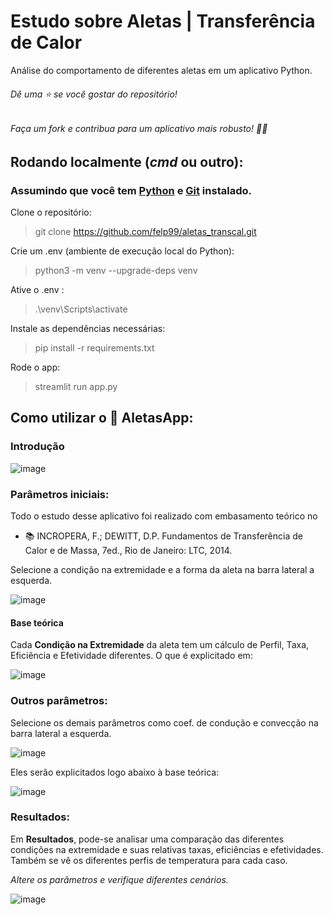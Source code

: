 # Estudo sobre Aletas | Transferência de Calor
Análise do comportamento de diferentes aletas em um aplicativo Python.

###### Dê uma ⭐ se você gostar do repositório!
###### Faça um fork e contribua para um aplicativo mais robusto! 💪🏻

## Rodando localmente (<i>cmd</i> ou outro):

### Assumindo que você tem [Python](https://www.python.org/downloads/) e [Git](https://git-scm.com/) instalado.

Clone o repositório:
> git clone https://github.com/felp99/aletas_transcal.git

Crie um .env (ambiente de execução local do Python):
> python3 -m venv --upgrade-deps venv

Ative o .env :
> .\venv\Scripts\activate

Instale as dependências necessárias:
> pip install -r requirements.txt

Rode o app:
> streamlit run app.py

## Como utilizar o 🔩 AletasApp:

### Introdução

![image](https://user-images.githubusercontent.com/76445505/172018627-c04cd103-7263-4e0a-9ae6-c2999b2929a4.png)

### Parâmetros iniciais:

Todo o estudo desse aplicativo foi realizado com embasamento teórico no

- 📚 INCROPERA, F.; DEWITT, D.P. Fundamentos de Transferência de Calor e de Massa, 7ed., Rio de Janeiro: LTC, 2014. 

Selecione a condição na extremidade e a forma da aleta na barra lateral a esquerda.

![image](https://user-images.githubusercontent.com/76445505/172018674-f579e4f2-2be7-4d06-a7a9-b47934d3dab1.png)

#### Base teórica

Cada **Condição na Extremidade** da aleta tem um cálculo de Perfil, Taxa, Eficiência e Efetividade diferentes. O que é explicitado em:

![image](https://user-images.githubusercontent.com/76445505/172018731-35fadd81-9e58-40ff-8523-6c4dd8a753ca.png)

### Outros parâmetros:

Selecione os demais parâmetros como coef. de condução e convecção na barra lateral a esquerda.

![image](https://user-images.githubusercontent.com/76445505/172019057-28d0566f-160e-4825-bcdf-c84a2edfccfc.png)

Eles serão explicitados logo abaixo à base teórica:

![image](https://user-images.githubusercontent.com/76445505/172018922-4a3b42e4-a584-4f0c-9860-b407c6b0c8ee.png)

### Resultados:

Em **Resultados**, pode-se analisar uma comparação das diferentes condições na extremidade e suas relativas taxas, eficiências e efetividades. Também se vê os diferentes perfis de temperatura para cada caso. 

*Altere os parâmetros e verifique diferentes cenários.*

![image](https://user-images.githubusercontent.com/76445505/172018935-28a48c3e-f0dd-456f-94d9-5efb64bc6b62.png)

